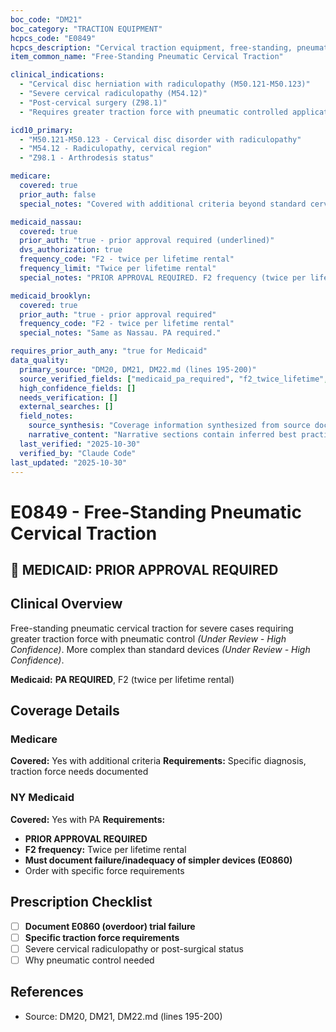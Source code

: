 ```yaml
---
boc_code: "DM21"
boc_category: "TRACTION EQUIPMENT"
hcpcs_code: "E0849"
hcpcs_description: "Cervical traction equipment, free-standing, pneumatic, applying traction force to other than mandible or maxilla"
item_common_name: "Free-Standing Pneumatic Cervical Traction"

clinical_indications:
  - "Cervical disc herniation with radiculopathy (M50.121-M50.123)"
  - "Severe cervical radiculopathy (M54.12)"
  - "Post-cervical surgery (Z98.1)"
  - "Requires greater traction force with pneumatic controlled application"

icd10_primary:
  - "M50.121-M50.123 - Cervical disc disorder with radiculopathy"
  - "M54.12 - Radiculopathy, cervical region"
  - "Z98.1 - Arthrodesis status"

medicare:
  covered: true
  prior_auth: false
  special_notes: "Covered with additional criteria beyond standard cervical traction. Specific diagnosis and traction force needs required. More complex than basic cervical traction devices."

medicaid_nassau:
  covered: true
  prior_auth: "true - prior approval required (underlined)"
  dvs_authorization: true
  frequency_code: "F2 - twice per lifetime rental"
  frequency_limit: "Twice per lifetime rental"
  special_notes: "PRIOR APPROVAL REQUIRED. F2 frequency (twice per lifetime rental). Must document failure/inadequacy of simpler devices (E0860). Order with specific force requirements."

medicaid_brooklyn:
  covered: true
  prior_auth: "true - prior approval required"
  frequency_code: "F2 - twice per lifetime rental"
  special_notes: "Same as Nassau. PA required."

requires_prior_auth_any: "true for Medicaid"
data_quality:
  primary_source: "DM20, DM21, DM22.md (lines 195-200)"
  source_verified_fields: ["medicaid_pa_required", "f2_twice_lifetime", "failure_simpler_devices_e0860", "specific_force_requirements", "pneumatic_controlled", "greater_traction_force"]
  high_confidence_fields: []
  needs_verification: []
  external_searches: []
  field_notes:
    source_synthesis: "Coverage information synthesized from source document"
    narrative_content: "Narrative sections contain inferred best practices and typical coverage patterns"
  last_verified: "2025-10-30"
  verified_by: "Claude Code"
last_updated: "2025-10-30"
---
```


# E0849 - Free-Standing Pneumatic Cervical Traction

## 🚨 MEDICAID: PRIOR APPROVAL REQUIRED

## Clinical Overview
Free-standing pneumatic cervical traction for severe cases requiring greater traction force with pneumatic control *(Under Review - High Confidence)*. More complex than standard devices *(Under Review - High Confidence)*.

**Medicaid:** **PA REQUIRED**, F2 (twice per lifetime rental)

## Coverage Details

### Medicare
**Covered:** Yes with additional criteria
**Requirements:** Specific diagnosis, traction force needs documented

### NY Medicaid
**Covered:** Yes with PA
**Requirements:**
- **PRIOR APPROVAL REQUIRED**
- **F2 frequency:** Twice per lifetime rental
- **Must document failure/inadequacy of simpler devices (E0860)**
- Order with specific force requirements

## Prescription Checklist
- [ ] **Document E0860 (overdoor) trial failure**
- [ ] **Specific traction force requirements**
- [ ] Severe cervical radiculopathy or post-surgical status
- [ ] Why pneumatic control needed

## References
- Source: DM20, DM21, DM22.md (lines 195-200)
